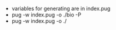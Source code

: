 - variables for generating are in index.pug
- pug -w index.pug -o ./bio -P
- pug -w index.pug -o ./ 